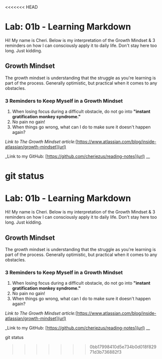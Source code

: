 <<<<<<< HEAD
# Lab: 01b - Learning Markdown

Hi! My name is Cheri. Below is my interpretation of the Growth Mindset & 3 reminders on how I can consciously apply it to daily life. Don't stay here too long. Just kidding.

## Growth Mindset

The growth mindset is understanding that the struggle as you're learning is part of the process. Generally optimistic, but practical when it comes to any obstacles. 

### 3 Reminders to Keep Myself in a Growth Mindset

1. When losing focus during a difficult obstacle, do not go into **"instant gratification monkey syndrome."**
2. No pain no gain!
3. When things go wrong, what can I do to make sure it doesn't happen again?

_Link to The Growth Mindset article:_[https://www.atlassian.com/blog/inside-atlassian/growth-mindset](url)

_Link to my GitHub: [https://github.com/cheriezus/reading-notes](url) __

git status
=======
# Lab: 01b - Learning Markdown

Hi! My name is Cheri. Below is my interpretation of the Growth Mindset & 3 reminders on how I can consciously apply it to daily life. Don't stay here too long. Just kidding.

## Growth Mindset

The growth mindset is understanding that the struggle as you're learning is part of the process. Generally optimistic, but practical when it comes to any obstacles. 

### 3 Reminders to Keep Myself in a Growth Mindset

1. When losing focus during a difficult obstacle, do not go into **"instant gratification monkey syndrome."**
2. No pain no gain!
3. When things go wrong, what can I do to make sure it doesn't happen again?

_Link to The Growth Mindset article:_[https://www.atlassian.com/blog/inside-atlassian/growth-mindset](url)

_Link to my GitHub: [https://github.com/cheriezus/reading-notes](url) __

git status
>>>>>>> 0bb17998410d5e734b0d018f82971d3b736882f3

